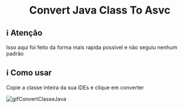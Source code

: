<h1 align="center">
    Convert Java Class To Asvc
</h1>

## :information_source:  Atenção
Isso aqui foi feito da forma mais rapida possivel e não seguiu nenhum padrão

## :information_source: Como usar

Copie a classe inteira da sua IDEs e clique em converter

![gifConvertClasseJava](https://user-images.githubusercontent.com/32443720/104078520-491ac900-51fd-11eb-9dec-3b5f7d68f45b.gif)
